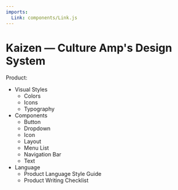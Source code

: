 ```yaml
---
imports:
  Link: components/Link.js
---
```


# Kaizen — Culture Amp's Design System

Product:

* <Link to="/styles/">Visual Styles</Link>

  * <Link to="/styles/colors/">Colors</Link>

  * <Link to="/styles/icons/">Icons</Link>

  * <Link to="/styles/typography/">Typography</Link>

* <Link to="/components/">Components</Link>

  * <Link to="/components/button">Button</Link>

  * <Link to="/components/dropdown">Dropdown</Link>

  * <Link to="/components/icon">Icon</Link>

  * <Link to="/components/layout">Layout</Link>

  * <Link to="/components/menulist">Menu List</Link>

  * <Link to="/components/navigationbar">Navigation Bar</Link>

  * <Link to="/components/text">Text</Link>

* <Link to="/language/">Language</Link>

  * <Link to="/language/">Product Language Style Guide</Link>

  * <Link to="/language/checklist/">Product Writing Checklist</Link>
